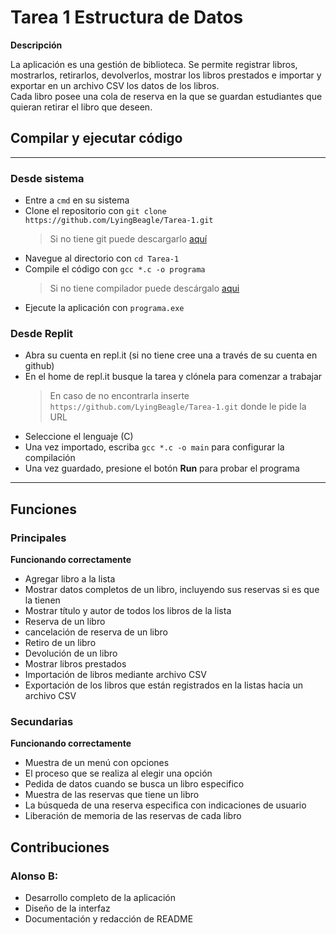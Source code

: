 
# Tarea 1 Estructura de Datos

**Descripción**

La aplicación es una gestión de biblioteca.
Se permite registrar libros, mostrarlos, retirarlos, devolverlos, mostrar los libros prestados e importar y exportar en un archivo CSV los datos de los libros.   
Cada libro posee una cola de reserva en la que se guardan estudiantes que quieran retirar el libro que deseen.

## Compilar y ejecutar código
---
### Desde sistema
* Entre a `cmd` en su sistema
* Clone el repositorio con `git clone https://github.com/LyingBeagle/Tarea-1.git`
  > Si no tiene git puede descargarlo [aquí](https://git-scm.com/downloads)
* Navegue al directorio con `cd Tarea-1`
* Compile el código con `gcc *.c -o programa`
  > Si no tiene compilador puede descárgalo [aqui](https://www.mingw-w64.org/downloads/)
* Ejecute la aplicación con `programa.exe`
### Desde Replit
* Abra su cuenta en repl.it (si no tiene cree una a través de su cuenta en github)
* En el home de repl.it busque la tarea y clónela para comenzar a trabajar
  > En caso de no encontrarla inserte `https://github.com/LyingBeagle/Tarea-1.git` donde le pide la URL 
* Seleccione el lenguaje (C)
* Una vez importado, escriba `gcc *.c -o main` para configurar la compilación
* Una vez guardado, presione el botón **Run** para probar el programa
---
## Funciones

### Principales

**Funcionando correctamente**

* Agregar libro a la lista
* Mostrar datos completos de un libro, incluyendo sus reservas si es que la tienen
* Mostrar título y autor de todos los libros de la lista
* Reserva de un libro
* cancelación de reserva de un libro
* Retiro de un libro
* Devolución de un libro
* Mostrar libros prestados
* Importación de libros mediante archivo CSV
* Exportación de los libros que están registrados en la listas hacia un archivo CSV

### Secundarias

**Funcionando correctamente**

* Muestra de un menú con opciones
* El proceso que se realiza al elegir una opción
* Pedida de datos cuando se busca un libro especifico
* Muestra de las reservas que tiene un libro
* La búsqueda de una reserva especifica con indicaciones de usuario
* Liberación de memoria de las reservas de cada libro

## Contribuciones

### Alonso B:
* Desarrollo completo de la aplicación
* Diseño de la interfaz
* Documentación y redacción de README
